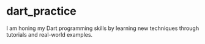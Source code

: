 # dart_practice
I am honing my Dart programming skills by learning new techniques through tutorials and real-world examples.
